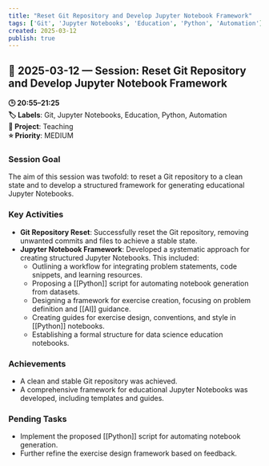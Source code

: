 ```yaml
---
title: "Reset Git Repository and Develop Jupyter Notebook Framework"
tags: ['Git', 'Jupyter Notebooks', 'Education', 'Python', 'Automation']
created: 2025-03-12
publish: true
---
```


## 📅 2025-03-12 — Session: Reset Git Repository and Develop Jupyter Notebook Framework

**🕒 20:55–21:25**  
**🏷️ Labels**: Git, Jupyter Notebooks, Education, Python, Automation  
**📂 Project**: Teaching  
**⭐ Priority**: MEDIUM  


### Session Goal
The aim of this session was twofold: to reset a Git repository to a clean state and to develop a structured framework for generating educational Jupyter Notebooks.

### Key Activities
- **Git Repository Reset**: Successfully reset the Git repository, removing unwanted commits and files to achieve a stable state.
- **Jupyter Notebook Framework**: Developed a systematic approach for creating structured Jupyter Notebooks. This included:
  - Outlining a workflow for integrating problem statements, code snippets, and learning resources.
  - Proposing a [[Python]] script for automating notebook generation from datasets.
  - Designing a framework for exercise creation, focusing on problem definition and [[AI]] guidance.
  - Creating guides for exercise design, conventions, and style in [[Python]] notebooks.
  - Establishing a formal structure for data science education notebooks.

### Achievements
- A clean and stable Git repository was achieved.
- A comprehensive framework for educational Jupyter Notebooks was developed, including templates and guides.

### Pending Tasks
- Implement the proposed [[Python]] script for automating notebook generation.
- Further refine the exercise design framework based on feedback.
